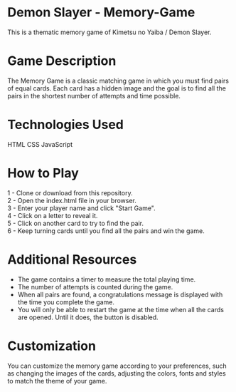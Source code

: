 # Demon Slayer - Memory-Game
This is a thematic memory game of Kimetsu no Yaiba / Demon Slayer.

# Game Description
The Memory Game is a classic matching game in which you must find pairs of equal cards. Each card has a hidden image and the goal is to find all the pairs in the shortest number of attempts and time possible.

# Technologies Used
HTML
CSS
JavaScript

# How to Play
1 - Clone or download from this repository.<br>
2 - Open the index.html file in your browser.<br>
3 - Enter your player name and click "Start Game".<br>
4 - Click on a letter to reveal it.<br>
5 - Click on another card to try to find the pair.<br>
6 - Keep turning cards until you find all the pairs and win the game.<br>

# Additional Resources
* The game contains a timer to measure the total playing time.
* The number of attempts is counted during the game.
* When all pairs are found, a congratulations message is displayed with the time you complete the game.
* You will only be able to restart the game at the time when all the cards are opened. Until it does, the button is disabled.

# Customization
You can customize the memory game according to your preferences, such as changing the images of the cards, adjusting the colors, fonts and styles to match the theme of your game.



